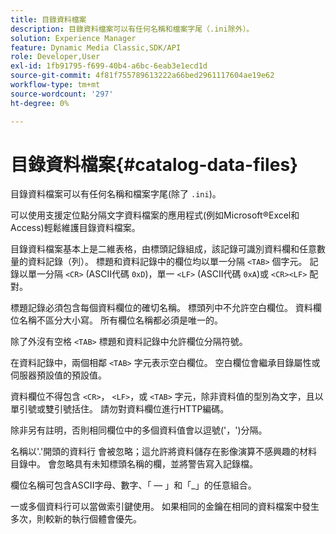 ```yaml
---
title: 目錄資料檔案
description: 目錄資料檔案可以有任何名稱和檔案字尾（.ini除外）。
solution: Experience Manager
feature: Dynamic Media Classic,SDK/API
role: Developer,User
exl-id: 1fb91795-f699-40b4-a6bc-6eab3e1ecd1d
source-git-commit: 4f81f755789613222a66bed2961117604ae19e62
workflow-type: tm+mt
source-wordcount: '297'
ht-degree: 0%

---
```


# 目錄資料檔案{#catalog-data-files}

目錄資料檔案可以有任何名稱和檔案字尾(除了 `.ini`)。

可以使用支援定位點分隔文字資料檔案的應用程式(例如Microsoft®Excel和Access)輕鬆維護目錄資料檔案。

目錄資料檔案基本上是二維表格，由標頭記錄組成，該記錄可識別資料欄和任意數量的資料記錄（列）。 標題和資料記錄中的欄位均以單一分隔 `<TAB>` 個字元。 記錄以單一分隔 `<CR>` (ASCII代碼 `0xD`)，單一 `<LF>` (ASCII代碼 `0xA`)或 `<CR><LF>` 配對。

標題記錄必須包含每個資料欄位的確切名稱。 標頭列中不允許空白欄位。 資料欄位名稱不區分大小寫。 所有欄位名稱都必須是唯一的。

除了外沒有空格 `<TAB>` 標題和資料記錄中允許欄位分隔符號。

在資料記錄中，兩個相鄰 `<TAB>` 字元表示空白欄位。 空白欄位會繼承目錄屬性或伺服器預設值的預設值。

資料欄位不得包含 `<CR>`， `<LF>`，或 `<TAB>` 字元，除非資料值的型別為文字，且以單引號或雙引號括住。 請勿對資料欄位進行HTTP編碼。

除非另有註明，否則相同欄位中的多個資料值會以逗號(&#39;，&#39;)分隔。

名稱以&#39;.&#39;開頭的資料行 會被忽略；這允許將資料儲存在影像演算不感興趣的材料目錄中。 會忽略具有未知標頭名稱的欄，並將警告寫入記錄檔。

欄位名稱可包含ASCII字母、數字、「 — 」和「_」的任意組合。

一或多個資料行可以當做索引鍵使用。 如果相同的金鑰在相同的資料檔案中發生多次，則較新的執行個體會優先。
